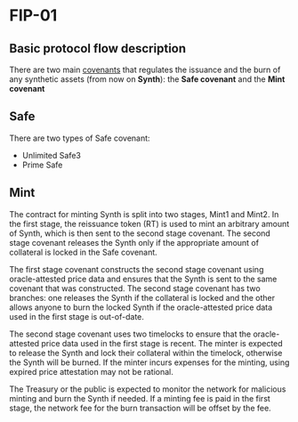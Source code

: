 # FIP-01

Basic protocol flow description
-------------------------------

There are two main [covenants](#covenants) that regulates the issuance and the burn of any synthetic assets (from now on **Synth**): the **Safe covenant** and the **Mint covenant**


## Safe

There are two types of Safe covenant:

- Unlimited Safe3
- Prime Safe

## Mint

The contract for minting Synth is split into two stages, Mint1 and Mint2. In the first stage, the reissuance token (RT) is used to mint an arbitrary amount of Synth, which is then sent to the second stage covenant. The second stage covenant releases the Synth only if the appropriate amount of collateral is locked in the Safe covenant.

The first stage covenant constructs the second stage covenant using oracle-attested price data and ensures that the Synth is sent to the same covenant that was constructed. The second stage covenant has two branches: one releases the Synth if the collateral is locked and the other allows anyone to burn the locked Synth if the oracle-attested price data used in the first stage is out-of-date.

The second stage covenant uses two timelocks to ensure that the oracle-attested price data used in the first stage is recent. The minter is expected to release the Synth and lock their collateral within the timelock, otherwise the Synth will be burned. If the minter incurs expenses for the minting, using expired price attestation may not be rational.

The Treasury or the public is expected to monitor the network for malicious minting and burn the Synth if needed. If a minting fee is paid in the first stage, the network fee for the burn transaction will be offset by the fee.
